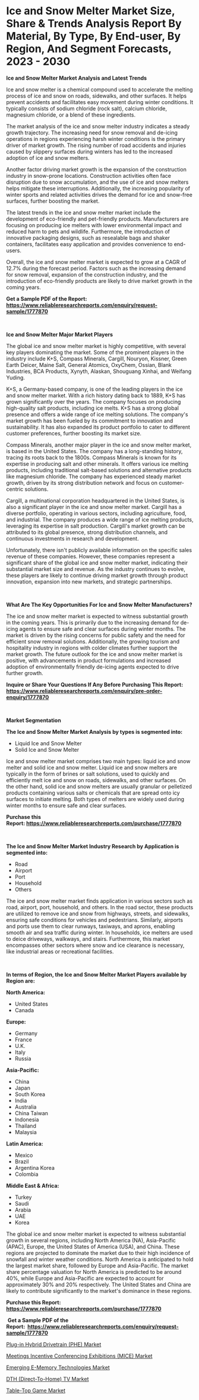 <p><h1>Ice and Snow Melter Market Size, Share & Trends Analysis Report By Material, By Type, By End-user, By Region, And Segment Forecasts, 2023 - 2030</h1></p><p><strong>Ice and Snow Melter Market Analysis and Latest Trends</strong></p>
<p><p>Ice and snow melter is a chemical compound used to accelerate the melting process of ice and snow on roads, sidewalks, and other surfaces. It helps prevent accidents and facilitates easy movement during winter conditions. It typically consists of sodium chloride (rock salt), calcium chloride, magnesium chloride, or a blend of these ingredients.</p><p>The market analysis of the ice and snow melter industry indicates a steady growth trajectory. The increasing need for snow removal and de-icing operations in regions experiencing harsh winter conditions is the primary driver of market growth. The rising number of road accidents and injuries caused by slippery surfaces during winters has led to the increased adoption of ice and snow melters.</p><p>Another factor driving market growth is the expansion of the construction industry in snow-prone locations. Construction activities often face disruption due to snow accumulation, and the use of ice and snow melters helps mitigate these interruptions. Additionally, the increasing popularity of winter sports and related activities drives the demand for ice and snow-free surfaces, further boosting the market.</p><p>The latest trends in the ice and snow melter market include the development of eco-friendly and pet-friendly products. Manufacturers are focusing on producing ice melters with lower environmental impact and reduced harm to pets and wildlife. Furthermore, the introduction of innovative packaging designs, such as resealable bags and shaker containers, facilitates easy application and provides convenience to end-users.</p><p>Overall, the ice and snow melter market is expected to grow at a CAGR of 12.7% during the forecast period. Factors such as the increasing demand for snow removal, expansion of the construction industry, and the introduction of eco-friendly products are likely to drive market growth in the coming years.</p></p>
<p><strong>Get a Sample PDF of the Report:&nbsp; <a href="https://www.reliableresearchreports.com/enquiry/request-sample/1777870">https://www.reliableresearchreports.com/enquiry/request-sample/1777870</a></strong></p>
<p>&nbsp;</p>
<p><strong>Ice and Snow Melter Major Market Players</strong></p>
<p><p>The global ice and snow melter market is highly competitive, with several key players dominating the market. Some of the prominent players in the industry include K+S, Compass Minerals, Cargill, Nouryon, Kissner, Green Earth Deicer, Maine Salt, General Atomics, OxyChem, Ossian, Blank Industries, BCA Products, Xynyth, Alaskan, Shouguang Xinhai, and Weifang Yuding.</p><p>K+S, a Germany-based company, is one of the leading players in the ice and snow melter market. With a rich history dating back to 1889, K+S has grown significantly over the years. The company focuses on producing high-quality salt products, including ice melts. K+S has a strong global presence and offers a wide range of ice melting solutions. The company's market growth has been fueled by its commitment to innovation and sustainability. It has also expanded its product portfolio to cater to different customer preferences, further boosting its market size.</p><p>Compass Minerals, another major player in the ice and snow melter market, is based in the United States. The company has a long-standing history, tracing its roots back to the 1800s. Compass Minerals is known for its expertise in producing salt and other minerals. It offers various ice melting products, including traditional salt-based solutions and alternative products like magnesium chloride. The company has experienced steady market growth, driven by its strong distribution network and focus on customer-centric solutions.</p><p>Cargill, a multinational corporation headquartered in the United States, is also a significant player in the ice and snow melter market. Cargill has a diverse portfolio, operating in various sectors, including agriculture, food, and industrial. The company produces a wide range of ice melting products, leveraging its expertise in salt production. Cargill's market growth can be attributed to its global presence, strong distribution channels, and continuous investments in research and development.</p><p>Unfortunately, there isn't publicly available information on the specific sales revenue of these companies. However, these companies represent a significant share of the global ice and snow melter market, indicating their substantial market size and revenue. As the industry continues to evolve, these players are likely to continue driving market growth through product innovation, expansion into new markets, and strategic partnerships.</p></p>
<p>&nbsp;</p>
<p><strong>What Are The Key Opportunities For Ice and Snow Melter Manufacturers?</strong></p>
<p><p>The ice and snow melter market is expected to witness substantial growth in the coming years. This is primarily due to the increasing demand for de-icing agents to ensure safe and clear surfaces during winter months. The market is driven by the rising concerns for public safety and the need for efficient snow removal solutions. Additionally, the growing tourism and hospitality industry in regions with colder climates further support the market growth. The future outlook for the ice and snow melter market is positive, with advancements in product formulations and increased adoption of environmentally friendly de-icing agents expected to drive further growth.</p></p>
<p><strong>Inquire or Share Your Questions If Any Before Purchasing This Report: <a href="https://www.reliableresearchreports.com/enquiry/pre-order-enquiry/1777870">https://www.reliableresearchreports.com/enquiry/pre-order-enquiry/1777870</a></strong></p>
<p>&nbsp;</p>
<p><strong>Market Segmentation</strong></p>
<p><strong>The Ice and Snow Melter Market Analysis by types is segmented into:</strong></p>
<p><ul><li>Liquid Ice and Snow Melter</li><li>Solid Ice and Snow Melter</li></ul></p>
<p><p>Ice and snow melter market comprises two main types: liquid ice and snow melter and solid ice and snow melter. Liquid ice and snow melters are typically in the form of brines or salt solutions, used to quickly and efficiently melt ice and snow on roads, sidewalks, and other surfaces. On the other hand, solid ice and snow melters are usually granular or pelletized products containing various salts or chemicals that are spread onto icy surfaces to initiate melting. Both types of melters are widely used during winter months to ensure safe and clear surfaces.</p></p>
<p><strong>Purchase this Report:&nbsp;<a href="https://www.reliableresearchreports.com/purchase/1777870">https://www.reliableresearchreports.com/purchase/1777870</a></strong></p>
<p>&nbsp;</p>
<p><strong>The Ice and Snow Melter Market Industry Research by Application is segmented into:</strong></p>
<p><ul><li>Road</li><li>Airport</li><li>Port</li><li>Household</li><li>Others</li></ul></p>
<p><p>The ice and snow melter market finds application in various sectors such as road, airport, port, household, and others. In the road sector, these products are utilized to remove ice and snow from highways, streets, and sidewalks, ensuring safe conditions for vehicles and pedestrians. Similarly, airports and ports use them to clear runways, taxiways, and aprons, enabling smooth air and sea traffic during winter. In households, ice melters are used to deice driveways, walkways, and stairs. Furthermore, this market encompasses other sectors where snow and ice clearance is necessary, like industrial areas or recreational facilities.</p></p>
<p>&nbsp;</p>
<p><strong>In terms of Region, the Ice and Snow Melter Market Players available by Region are:</strong></p>
<p>
    <p> <strong> North America: </strong>
        <ul>
            <li>United States</li>
            <li>Canada</li>
        </ul>
        </p> 
    <p> <strong> Europe: </strong>
        <ul>
            <li>Germany</li>
            <li>France</li>
            <li>U.K.</li>
            <li>Italy</li>
            <li>Russia</li>
        </ul>
        </p> 
    <p> <strong> Asia-Pacific: </strong>
        <ul>
            <li>China</li>
            <li>Japan</li>
            <li>South Korea</li>
            <li>India</li>
            <li>Australia</li>
            <li>China Taiwan</li>
            <li>Indonesia</li>
            <li>Thailand</li>
            <li>Malaysia</li>
        </ul>
        </p> 
    <p> <strong> Latin America: </strong>
        <ul>
            <li>Mexico</li>
            <li>Brazil</li>
            <li>Argentina Korea</li>
            <li>Colombia</li>
        </ul>
        </p> 
    <p> <strong> Middle East & Africa: </strong>
        <ul>
            <li>Turkey</li>
            <li>Saudi</li>
            <li>Arabia</li>
            <li>UAE</li>
            <li>Korea</li>
        </ul>
    </p>
    </p>
<p><p>The global ice and snow melter market is expected to witness substantial growth in several regions, including North America (NA), Asia-Pacific (APAC), Europe, the United States of America (USA), and China. These regions are projected to dominate the market due to their high incidence of snowfall and winter weather conditions. North America is anticipated to hold the largest market share, followed by Europe and Asia-Pacific. The market share percentage valuation for North America is predicted to be around 40%, while Europe and Asia-Pacific are expected to account for approximately 30% and 20% respectively. The United States and China are likely to contribute significantly to the market's dominance in these regions.</p></p>
<p><strong>Purchase this Report: <a href="https://www.reliableresearchreports.com/purchase/1777870">https://www.reliableresearchreports.com/purchase/1777870</a></strong></p>
<p>&nbsp;<strong>Get a Sample PDF of the Report:&nbsp;&nbsp;<a href="https://www.reliableresearchreports.com/enquiry/request-sample/1777870">https://www.reliableresearchreports.com/enquiry/request-sample/1777870</a></strong></p>
<p><strong></strong></p>
<p><p><a href="https://medium.com/@chiragreportprime2/plug-in-hybrid-drivetrain-phe-market-insights-into-market-cagr-market-trends-and-growth-6bce742ff289">Plug-in Hybrid Drivetrain (PHE) Market</a></p><p><a href="https://medium.com/@chiragreportprime3/meetings-incentive-conferencing-exhibitions-mice-market-trends-forecast-and-competitive-b7c4dfa5455f">Meetings Incentive Conferencing Exhibitions (MICE) Market</a></p><p><a href="https://medium.com/@bhumi.technologiesmumbai/emerging-e-memory-technologies-market-report-reveals-the-latest-trends-and-growth-opportunities-of-6370659ec881">Emerging E-Memory Technologies Market</a></p><p><a href="https://medium.com/@v4171497/dth-direct-to-home-tv-market-analysis-its-cagr-market-segmentation-and-global-industry-overview-435ec4b34e06">DTH (Direct-To-Home) TV Market</a></p><p><a href="https://medium.com/@jhonwin654/table-top-game-market-size-reveals-the-best-marketing-channels-in-global-industry-2662ddaeaee8">Table-Top Game Market</a></p></p>